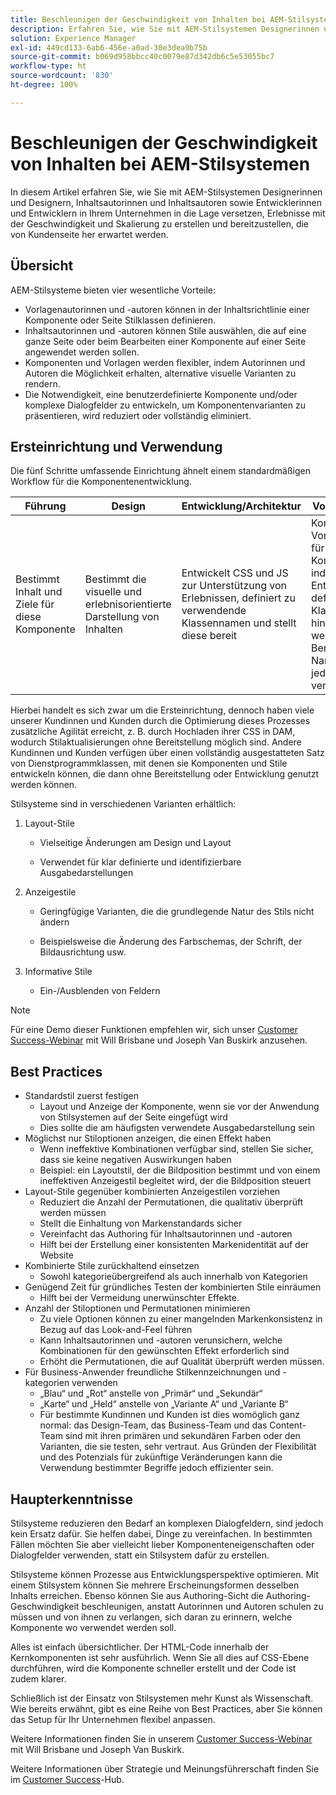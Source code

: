 ```yaml
---
title: Beschleunigen der Geschwindigkeit von Inhalten bei AEM-Stilsystemen
description: Erfahren Sie, wie Sie mit AEM-Stilsystemen Designerinnen und Designer, Inhaltsautorinnen und Inhaltsautoren sowie Entwicklerinnen und Entwickler in Ihrem Unternehmen in die Lage versetzen können, Erlebnisse mit der Geschwindigkeit und Skalierung zu erstellen und bereitzustellen, die Ihre Kundinnen und Kunden erwarten.
solution: Experience Manager
exl-id: 449cd133-6ab6-456e-a0ad-30e3dea9b75b
source-git-commit: b069d958bbcc40c0079e87d342db6c5e53055bc7
workflow-type: ht
source-wordcount: '830'
ht-degree: 100%

---
```


# Beschleunigen der Geschwindigkeit von Inhalten bei AEM-Stilsystemen

In diesem Artikel erfahren Sie, wie Sie mit AEM-Stilsystemen Designerinnen und Designern, Inhaltsautorinnen und Inhaltsautoren sowie Entwicklerinnen und Entwicklern in Ihrem Unternehmen in die Lage versetzen, Erlebnisse mit der Geschwindigkeit und Skalierung zu erstellen und bereitzustellen, die von Kundenseite her erwartet werden.

## Übersicht

AEM-Stilsysteme bieten vier wesentliche Vorteile:

* Vorlagenautorinnen und -autoren können in der Inhaltsrichtlinie einer Komponente oder Seite Stilklassen definieren.
* Inhaltsautorinnen und -autoren können Stile auswählen, die auf eine ganze Seite oder beim Bearbeiten einer Komponente auf einer Seite angewendet werden sollen.
* Komponenten und Vorlagen werden flexibler, indem Autorinnen und Autoren die Möglichkeit erhalten, alternative visuelle Varianten zu rendern.
* Die Notwendigkeit, eine benutzerdefinierte Komponente und/oder komplexe Dialogfelder zu entwickeln, um Komponentenvarianten zu präsentieren, wird reduziert oder vollständig eliminiert.

## Ersteinrichtung und Verwendung

Die fünf Schritte umfassende Einrichtung ähnelt einem standardmäßigen Workflow für die Komponentenentwicklung.

| **Führung** | **Design** | **Entwicklung/Architektur** | **Vorlagenerstellung** | **Inhaltserstellung** |
| --- | --- | --- | --- | --- |
| Bestimmt Inhalt und Ziele für diese Komponente | Bestimmt die visuelle und erlebnisorientierte Darstellung von Inhalten | Entwickelt CSS und JS zur Unterstützung von Erlebnissen, definiert zu verwendende Klassennamen und stellt diese bereit | Konfiguriert Vorlagenrichtlinien für formatierte Komponenten, indem vom Entwickler-Team definierte CSS-Klassennamen hinzugefügt werden. Benutzerfreundliche Namen sollten für jeden Stil verwendet werden. | Wendet beim Erstellen von Seiten Stile nach Bedarf an, um das gewünschte Look-and-Feel zu erzielen |

Hierbei handelt es sich zwar um die Ersteinrichtung, dennoch haben viele unserer Kundinnen und Kunden durch die Optimierung dieses Prozesses zusätzliche Agilität erreicht, z. B. durch Hochladen ihrer CSS in DAM, wodurch Stilaktualisierungen ohne Bereitstellung möglich sind. Andere Kundinnen und Kunden verfügen über einen vollständig ausgestatteten Satz von Dienstprogrammklassen, mit denen sie Komponenten und Stile entwickeln können, die dann ohne Bereitstellung oder Entwicklung genutzt werden können.

Stilsysteme sind in verschiedenen Varianten erhältlich:

1. Layout-Stile

   * Vielseitige Änderungen am Design und Layout

   * Verwendet für klar definierte und identifizierbare Ausgabedarstellungen

1. Anzeigestile
   * Geringfügige Varianten, die die grundlegende Natur des Stils nicht ändern

   * Beispielsweise die Änderung des Farbschemas, der Schrift, der Bildausrichtung usw.

1. Informative Stile

   * Ein-/Ausblenden von Feldern

>[!NOTE]
>
>Für eine Demo dieser Funktionen empfehlen wir, sich unser [Customer Success-Webinar](https://adobecustomersuccess.adobeconnect.com/pob610c9mffjmp4/) mit Will Brisbane und Joseph Van Buskirk anzusehen.

## Best Practices

* Standardstil zuerst festigen
   * Layout und Anzeige der Komponente, wenn sie vor der Anwendung von Stilsystemen auf der Seite eingefügt wird
   * Dies sollte die am häufigsten verwendete Ausgabedarstellung sein
* Möglichst nur Stiloptionen anzeigen, die einen Effekt haben
   * Wenn ineffektive Kombinationen verfügbar sind, stellen Sie sicher, dass sie keine negativen Auswirkungen haben
   * Beispiel: ein Layoutstil, der die Bildposition bestimmt und von einem ineffektiven Anzeigestil begleitet wird, der die Bildposition steuert
* Layout-Stile gegenüber kombinierten Anzeigestilen vorziehen
   * Reduziert die Anzahl der Permutationen, die qualitativ überprüft werden müssen
   * Stellt die Einhaltung von Markenstandards sicher
   * Vereinfacht das Authoring für Inhaltsautorinnen und -autoren
   * Hilft bei der Erstellung einer konsistenten Markenidentität auf der Website
* Kombinierte Stile zurückhaltend einsetzen
   * Sowohl kategorieübergreifend als auch innerhalb von Kategorien
* Genügend Zeit für gründliches Testen der kombinierten Stile einräumen
   * Hilft bei der Vermeidung unerwünschter Effekte.
* Anzahl der Stiloptionen und Permutationen minimieren
   * Zu viele Optionen können zu einer mangelnden Markenkonsistenz in Bezug auf das Look-and-Feel führen
   * Kann Inhaltsautorinnen und -autoren verunsichern, welche Kombinationen für den gewünschten Effekt erforderlich sind
   * Erhöht die Permutationen, die auf Qualität überprüft werden müssen.
* Für Business-Anwender freundliche Stilkennzeichnungen und -kategorien verwenden
   * „Blau“ und „Rot“ anstelle von „Primär“ und „Sekundär“
   * „Karte“ und „Held“ anstelle von „Variante A“ und „Variante B“
   * Für bestimmte Kundinnen und Kunden ist dies womöglich ganz normal: das Design-Team, das Business-Team und das Content-Team sind mit ihren primären und sekundären Farben oder den Varianten, die sie testen, sehr vertraut. Aus Gründen der Flexibilität und des Potenzials für zukünftige Veränderungen kann die Verwendung bestimmter Begriffe jedoch effizienter sein.

## Haupterkenntnisse

Stilsysteme reduzieren den Bedarf an komplexen Dialogfeldern, sind jedoch kein Ersatz dafür. Sie helfen dabei, Dinge zu vereinfachen. In bestimmten Fällen möchten Sie aber vielleicht lieber Komponenteneigenschaften oder Dialogfelder verwenden, statt ein Stilsystem dafür zu erstellen.

Stilsysteme können Prozesse aus Entwicklungsperspektive optimieren. Mit einem Stilsystem können Sie mehrere Erscheinungsformen desselben Inhalts erreichen. Ebenso können Sie aus Authoring-Sicht die Authoring-Geschwindigkeit beschleunigen, anstatt Autorinnen und Autoren schulen zu müssen und von ihnen zu verlangen, sich daran zu erinnern, welche Komponente wo verwendet werden soll.

Alles ist einfach übersichtlicher. Der HTML-Code innerhalb der Kernkomponenten ist sehr ausführlich. Wenn Sie all dies auf CSS-Ebene durchführen, wird die Komponente schneller erstellt und der Code ist zudem klarer.

Schließlich ist der Einsatz von Stilsystemen mehr Kunst als Wissenschaft. Wie bereits erwähnt, gibt es eine Reihe von Best Practices, aber Sie können das Setup für Ihr Unternehmen flexibel anpassen.

Weitere Informationen finden Sie in unserem [Customer Success-Webinar](https://adobecustomersuccess.adobeconnect.com/pob610c9mffjmp4/) mit Will Brisbane und Joseph Van Buskirk.

Weitere Informationen über Strategie und Meinungsführerschaft finden Sie im [Customer Success](https://experienceleague.adobe.com/docs/customer-success/customer-success/overview.html?lang=de)-Hub.

